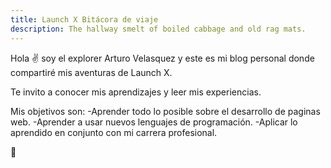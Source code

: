 ```yaml
---
title: Launch X Bitácora de viaje
description: The hallway smelt of boiled cabbage and old rag mats.
---
```


Hola ✌️  soy el explorer Arturo Velasquez y este es mi blog personal donde compartiré mis aventuras de Launch X.

Te invito a conocer mis aprendizajes y leer mis experiencias.

Mis objetivos son:
-Aprender todo lo posible sobre el desarrollo de paginas web.
-Aprender a usar nuevos lenguajes de programación.
-Aplicar lo aprendido en conjunto con mi carrera profesional.

🚀
